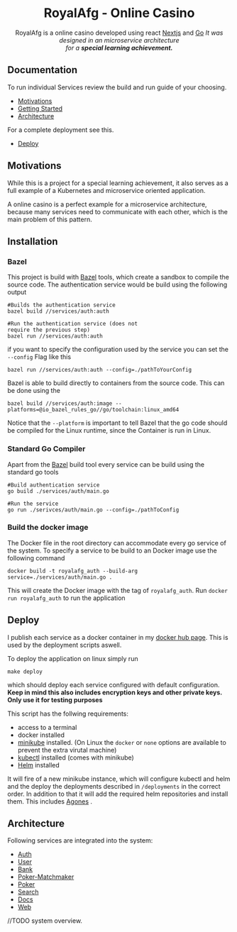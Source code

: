 <h1 align="center">RoyalAfg - Online Casino</h1>
<p align="center">
	RoyalAfg is a online casino developed using react <a href="https://nextjs.org/">Nextjs</a> and <a href="https://golang.org/">Go</a>
  <i>It was designed in an microservice architecture
    <br>for a <b>special learning achievement.</b></i>
  <br>
</p>


## Documentation

To run individual Services review the build and run guide of your choosing.

 - [Motivations](#motivations)
 - [Getting Started](#Installation)
 - [Architecture](#architecture)

For a complete deployment see this.
 - [Deploy](#Deploy)
 
 ## Motivations
 While this is a project for a special learning achievement, it also serves as a full example of a Kubernetes and microservice oriented application.

A online casino is a perfect example for a microservice architecture, because many services need to communicate with each other, which is the main problem of this pattern.

## Installation
### Bazel
This project is build with [Bazel](https://bazel.build/) tools, which create a sandbox to compile the source code.
The authentication service would be build using the following output

	#Builds the authentication service
	bazel build //services/auth:auth
	
	#Run the authentication service (does not 
	require the previous step)
	bazel run //services/auth:auth
	
if you want to specify the configuration used by the service you can set the `--config` Flag like this
	
	bazel run //services/auth:auth --config=./pathToYourConfig
	
Bazel is able to build directly to containers from the source code.
This can be done using the 

	bazel build //services/auth:image --platforms=@io_bazel_rules_go//go/toolchain:linux_amd64

Notice that the `--platform` is important to tell Bazel that the go code should be compiled for the Linux runtime, since the Container is run in Linux.

### Standard Go Compiler
Apart from the  [Bazel](#Bazel) build tool every service can be build using the standard go tools
	
	#Build authentication service
	go build ./services/auth/main.go
	
	#Run the service
	go run ./serivces/auth/main.go --config=./pathToConfig
	
### Build the docker image
The Docker file in the root directory can accommodate every go service of the system.
To specify a service to be build to an Docker image use the following command

	docker build -t royalafg_auth --build-arg service=./services/auth/main.go .

This will create the Docker image with the tag of `royalafg_auth`. Run `docker run royalafg_auth` to run the application

## Deploy
I publish each service as a docker container in my [docker hub page](https://hub.docker.com/u/johnnys318). This is used by the deployment scripts aswell.


To deploy the application on linux simply run
	
	make deploy

which should deploy each service configured with default configuration. **Keep in mind this also includes encryption keys and other private keys. Only use it for testing purposes**

This script has the follwing requirements:

 - access to a terminal
 - docker installed
 - [minikube](https://minikube.sigs.k8s.io/docs/) installed. (On Linux the `docker` or `none` options are available to prevent the extra virutal machine)
 - [kubectl](https://kubernetes.io/de/docs/tasks/tools/install-kubectl/) installed (comes with minikube)
 - [Helm](https://helm.sh/) installed

It will fire of a new minikube instance, which will configure kubectl and helm and the deploy the deployments described in `/deployments` in the correct order. In addition to that it will add the required helm repositories and install them. This includes [Agones](https://agones.dev/site/) .

## Architecture
Following services are integrated into the system:

 - [Auth](https://github.com/JohnnyS318/RoyalAfg/tree/master/services/auth)
 - [User](https://github.com/JohnnyS318/RoyalAfg/tree/master/services/user)
 - [Bank](https://github.com/JohnnyS318/RoyalAfg/tree/master/services/bank)
 - [Poker-Matchmaker](https://github.com/JohnnyS318/RoyalAfg/tree/master/services/poker-matchmaker)
 - [Poker](https://github.com/JohnnyS318/RoyalAfg/tree/master/services/poker)
 - [Search](https://github.com/JohnnyS318/RoyalAfg/tree/master/services/search)
 - [Docs](https://github.com/JohnnyS318/RoyalAfg/tree/master/services/docs)
 - [Web](https://github.com/JohnnyS318/RoyalAfg/tree/master/services/web)

//TODO system overview.
